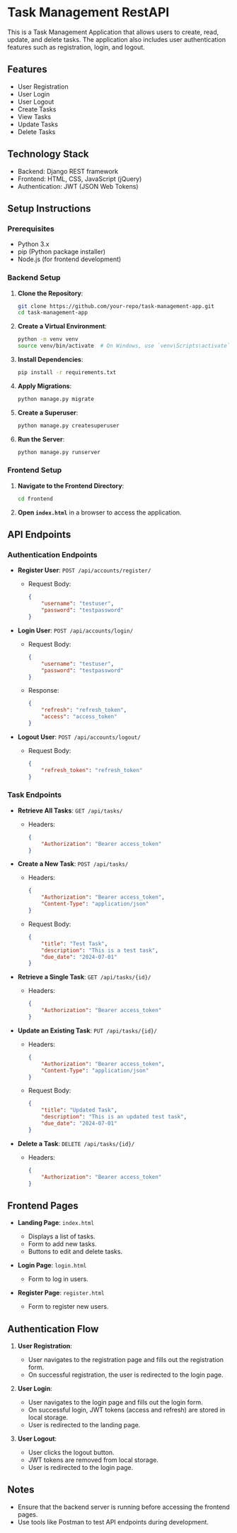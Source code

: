 # Task Management RestAPI

This is a Task Management Application that allows users to create, read, update, and delete tasks. The application also includes user authentication features such as registration, login, and logout.

## Features

- User Registration
- User Login
- User Logout
- Create Tasks
- View Tasks
- Update Tasks
- Delete Tasks

## Technology Stack

- Backend: Django REST framework
- Frontend: HTML, CSS, JavaScript (jQuery)
- Authentication: JWT (JSON Web Tokens)

## Setup Instructions

### Prerequisites

- Python 3.x
- pip (Python package installer)
- Node.js (for frontend development)

### Backend Setup

1. **Clone the Repository**:
    ```sh
    git clone https://github.com/your-repo/task-management-app.git
    cd task-management-app
    ```

2. **Create a Virtual Environment**:
    ```sh
    python -m venv venv
    source venv/bin/activate  # On Windows, use `venv\Scripts\activate`
    ```

3. **Install Dependencies**:
    ```sh
    pip install -r requirements.txt
    ```

4. **Apply Migrations**:
    ```sh
    python manage.py migrate
    ```

5. **Create a Superuser**:
    ```sh
    python manage.py createsuperuser
    ```

6. **Run the Server**:
    ```sh
    python manage.py runserver
    ```

### Frontend Setup

1. **Navigate to the Frontend Directory**:
    ```sh
    cd frontend
    ```

2. **Open `index.html`** in a browser to access the application.

## API Endpoints

### Authentication Endpoints

- **Register User**: `POST /api/accounts/register/`
    - Request Body:
      ```json
      {
          "username": "testuser",
          "password": "testpassword"
      }
      ```

- **Login User**: `POST /api/accounts/login/`
    - Request Body:
      ```json
      {
          "username": "testuser",
          "password": "testpassword"
      }
      ```
    - Response:
      ```json
      {
          "refresh": "refresh_token",
          "access": "access_token"
      }
      ```

- **Logout User**: `POST /api/accounts/logout/`
    - Request Body:
      ```json
      {
          "refresh_token": "refresh_token"
      }
      ```

### Task Endpoints

- **Retrieve All Tasks**: `GET /api/tasks/`
    - Headers:
      ```json
      {
          "Authorization": "Bearer access_token"
      }
      ```

- **Create a New Task**: `POST /api/tasks/`
    - Headers:
      ```json
      {
          "Authorization": "Bearer access_token",
          "Content-Type": "application/json"
      }
      ```
    - Request Body:
      ```json
      {
          "title": "Test Task",
          "description": "This is a test task",
          "due_date": "2024-07-01"
      }
      ```

- **Retrieve a Single Task**: `GET /api/tasks/{id}/`
    - Headers:
      ```json
      {
          "Authorization": "Bearer access_token"
      }
      ```

- **Update an Existing Task**: `PUT /api/tasks/{id}/`
    - Headers:
      ```json
      {
          "Authorization": "Bearer access_token",
          "Content-Type": "application/json"
      }
      ```
    - Request Body:
      ```json
      {
          "title": "Updated Task",
          "description": "This is an updated test task",
          "due_date": "2024-07-01"
      }
      ```

- **Delete a Task**: `DELETE /api/tasks/{id}/`
    - Headers:
      ```json
      {
          "Authorization": "Bearer access_token"
      }
      ```

## Frontend Pages

- **Landing Page**: `index.html`
    - Displays a list of tasks.
    - Form to add new tasks.
    - Buttons to edit and delete tasks.

- **Login Page**: `login.html`
    - Form to log in users.

- **Register Page**: `register.html`
    - Form to register new users.

## Authentication Flow

1. **User Registration**:
    - User navigates to the registration page and fills out the registration form.
    - On successful registration, the user is redirected to the login page.

2. **User Login**:
    - User navigates to the login page and fills out the login form.
    - On successful login, JWT tokens (access and refresh) are stored in local storage.
    - User is redirected to the landing page.

3. **User Logout**:
    - User clicks the logout button.
    - JWT tokens are removed from local storage.
    - User is redirected to the login page.

## Notes

- Ensure that the backend server is running before accessing the frontend pages.
- Use tools like Postman to test API endpoints during development.




